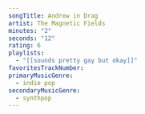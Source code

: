 ```yaml
---
songTitle: Andrew in Drag
artist: The Magnetic Fields
minutes: "2"
seconds: "12"
rating: 6
playlists:
  - "[[sounds pretty gay but okay]]"
favoritesTrackNumber:
primaryMusicGenre:
  - indie pop
secondaryMusicGenre:
  - synthpop
---
```

